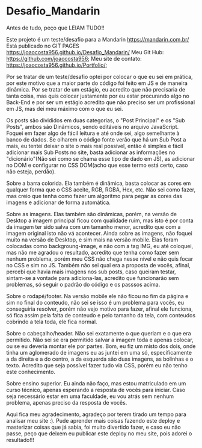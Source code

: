 # Desafio_Mandarin

Antes de tudo, peço que LEIAM TUDO!!

Este projeto é um teste/desafio para a Mandarin https://mandarin.com.br/
Está publicado no GIT PAGES https://joaocosta956.github.io/Desafio_Mandarin/
Meu Git Hub: https://github.com/joaocosta956;
Meu site de contato: https://joaocosta956.github.io/Portfolio/;

Por se tratar de um teste/desafio optei por colocar o que eu sei em prática, por este motivo que a maior parte do código foi feito em JS e de maneira dinâmica. Por se tratar de um estágio, eu acredito que não precisaria de tanta coisa, mas quis colocar justamente por eu estar procurando algo no Back-End e por ser um estágio acredito que não preciso ser um profissional em JS, mas dei meu máximo com o que eu sei. 

Os posts são divididos em duas categorias, o "Post Principal" e os "Sub Posts", ambos são Dinâmicos, sendo editáveis no arquivo JavaScript. Foquei em fazer algo de fácil leitura e até onde sei, algo semelhante à banco de dados. Se olharem o código fonte verão que há um Sub Post a mais, eu tentei deixar o site o mais real possível, então é simples e fácil adicionar mais Sub Posts no site, basta adicionar as informações no "dicionário"(Não sei como se chama esse tipo de dado em JS), as adicionar no DOM e configurar no CSS DOM(acho que esse termo está certo, caso não esteja, perdão).

Sobre a barra colorida. Ela também é dinâmica, basta colocar as cores em qualquer forma que o CSS aceite, RGB, RGBA, Hex, etc. Não sei como fazer, mas creio que tenha como fazer um algoritmo para pegar as cores das imagens e adicionar de forma automática.

Sobre as imagens. Elas também são dinâmicas, porém, na versão de Desktop a imagem principal ficou com qualidade ruim, mas isto é por conta da imagem ter sido salva com um tamanho menor, acredito que com a imagem original isto não vá acontecer. Ainda sobre as imagens, não foquei muito na versão de Desktop, e sim mais na versão mobile.
Elas foram colocadas como backgroung-image, e não com a tag IMG, eu até coloquei, mas não me agradou o resultado, acredito que tenha como fazer sem nenhum problema, porém meu CSS não chega nesse nível e não quis focar no CSS e sim no JS.
Também não sei qual era a proposta de vocês, afinal, percebi que havia mais imagens nos sub posts, caso queiram testar, sintam-se a vontade para adiciona-las, acredito que funcionarão sem problemas, só seguir o padrão do código e os passsos acima.

Sobre o rodapé/footer. Na versão mobile ele não ficou no fim da página e sim no final do conteudo, não sei se isso é um problema para vocês, eu conseguiria resolver, porém não vejo motivo para fazer, afinal ele funciona, só fica assim pela falta de conteudo e pelo tamanho da tela, com conteudos cobrindo a tela toda, ele fica normal.

Sobre o cabeçalho/header. Não sei exatamente o que queriam e o que era permitido. Não sei se era permitido salvar a imagem toda e apenas colocar, ou se eu deveria montar ele por partes. Bom, eu fiz um misto dos dois, onde tinha um aglomerado de imagens eu as juntei em uma só, especificamente a da direita e a do centro, a da esquerda são duas imagens, as bolinhas e o texto. Acredito que seja possível fazer tudo via CSS, porém eu não tenho este conhecimento.

Sobre ensino superior. Eu ainda não faço, mas estou matriculado em um curso técnico, apenas esperando a resposta de vocês para iniciar. Caso seja necessário estar em uma faculdade, eu vou atrás sem nenhum problema, apenas preciso da resposta de vocês.


Aqui fica meu agradecimento, agradeço por terem tirado um tempo para analisar meu site :). Pude aprender mais coisas fazendo este deploy e masterizar coisas que já sabia, foi muito divertido fazer, e caso eu não passe, peço que deixem eu publicar este deploy no meu site, pois adorei o resultado!!!

